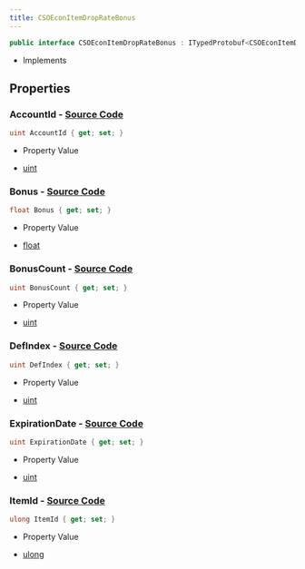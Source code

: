 ```yaml
---
title: CSOEconItemDropRateBonus
---
```


```csharp
public interface CSOEconItemDropRateBonus : ITypedProtobuf<CSOEconItemDropRateBonus>, INativeHandle
```

- Implements

## Properties

### **AccountId** - [Source Code](https://github.com/swiftly-solution/swiftlys2/blob/main/managed/src/SwiftlyS2.Generated/Protobufs/Interfaces/CSOEconItemDropRateBonus.cs#L13)

```csharp
uint AccountId { get; set; }
```

- Property Value

- [uint](https://learn.microsoft.com/dotnet/api/system.uint32)

### **Bonus** - [Source Code](https://github.com/swiftly-solution/swiftlys2/blob/main/managed/src/SwiftlyS2.Generated/Protobufs/Interfaces/CSOEconItemDropRateBonus.cs#L19)

```csharp
float Bonus { get; set; }
```

- Property Value

- [float](https://learn.microsoft.com/dotnet/api/system.single)

### **BonusCount** - [Source Code](https://github.com/swiftly-solution/swiftlys2/blob/main/managed/src/SwiftlyS2.Generated/Protobufs/Interfaces/CSOEconItemDropRateBonus.cs#L22)

```csharp
uint BonusCount { get; set; }
```

- Property Value

- [uint](https://learn.microsoft.com/dotnet/api/system.uint32)

### **DefIndex** - [Source Code](https://github.com/swiftly-solution/swiftlys2/blob/main/managed/src/SwiftlyS2.Generated/Protobufs/Interfaces/CSOEconItemDropRateBonus.cs#L28)

```csharp
uint DefIndex { get; set; }
```

- Property Value

- [uint](https://learn.microsoft.com/dotnet/api/system.uint32)

### **ExpirationDate** - [Source Code](https://github.com/swiftly-solution/swiftlys2/blob/main/managed/src/SwiftlyS2.Generated/Protobufs/Interfaces/CSOEconItemDropRateBonus.cs#L16)

```csharp
uint ExpirationDate { get; set; }
```

- Property Value

- [uint](https://learn.microsoft.com/dotnet/api/system.uint32)

### **ItemId** - [Source Code](https://github.com/swiftly-solution/swiftlys2/blob/main/managed/src/SwiftlyS2.Generated/Protobufs/Interfaces/CSOEconItemDropRateBonus.cs#L25)

```csharp
ulong ItemId { get; set; }
```

- Property Value

- [ulong](https://learn.microsoft.com/dotnet/api/system.uint64)

